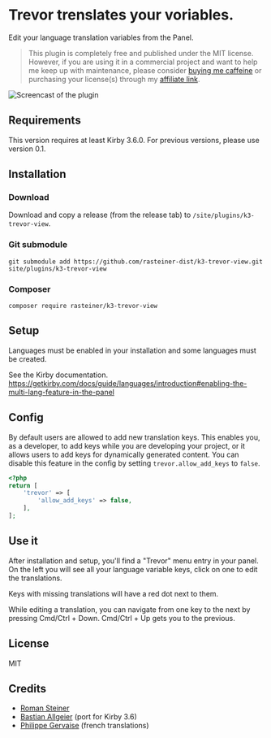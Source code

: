 # Trevor trenslates your voriables.

Edit your language translation variables from the Panel.

> This plugin is completely free and published under the MIT license. However, if you are using it in a commercial project and want to help me keep up with maintenance, please consider [buying me caffeine](https://buymeacoff.ee/zLFxgCHlG) or purchasing your license(s) through my [affiliate link](https://a.paddle.com/v2/click/1129/36164?link=1170).

![Screencast of the plugin](screenshot.gif)

## Requirements

This version requires at least Kirby 3.6.0. For previous versions, please use version 0.1.

## Installation

### Download

Download and copy a release (from the release tab) to `/site/plugins/k3-trevor-view`.

### Git submodule

```
git submodule add https://github.com/rasteiner-dist/k3-trevor-view.git site/plugins/k3-trevor-view
```

### Composer

```
composer require rasteiner/k3-trevor-view
```

## Setup

Languages must be enabled in your installation and some languages must be created.

See the Kirby documentation.
https://getkirby.com/docs/guide/languages/introduction#enabling-the-multi-lang-feature-in-the-panel

## Config
By default users are allowed to add new translation keys. This enables you, as a developer, to add keys while you are developing your project, or it allows users to add keys for dynamically generated content.
You can disable this feature in the config by setting `trevor.allow_add_keys` to `false`.

```php
<?php
return [
    'trevor' => [
        'allow_add_keys' => false,
    ],
];

```

## Use it
After installation and setup, you'll find a "Trevor" menu entry in your panel.
On the left you will see all your language variable keys, click on one to edit the translations.

Keys with missing translations will have a red dot next to them.

While editing a translation, you can navigate from one key to the next by pressing Cmd/Ctrl + Down. Cmd/Ctrl + Up gets you to the previous.

## License

MIT

## Credits

- [Roman Steiner](https://github.com/rasteiner)
- [Bastian Allgeier](https://github.com/bastianallgeier) (port for Kirby 3.6)
- [Philippe Gervaise](https://github.com/malvese) (french translations)
